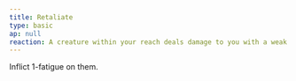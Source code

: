 ```yaml
---
title: Retaliate
type: basic
ap: null
reaction: A creature within your reach deals damage to you with a weak hit
---
```


Inflict 1-fatigue on them.
